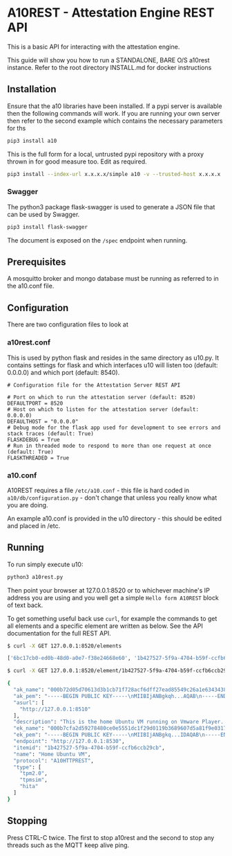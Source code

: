 # A10REST - Attestation Engine REST API

This is a basic API for interacting with the attestation engine.

This guide will show you how to run a STANDALONE, BARE O/S a10rest instance. Refer to the root directory INSTALL.md for docker instructions

## Installation
Ensure that the a10 libraries have been installed. If a pypi server is available then the following commands will work. If you are running your own server then refer to the second example which contains the necessary parameters for ths

```bash
pip3 install a10
```

This is the full form for a local, untrusted pypi repository with a proxy thrown in for good measure too. Edit as required.

```bash
pip3 install --index-url x.x.x.x/simple a10 -v --trusted-host x.x.x.x  --proxy=y.y.y.y
```

### Swagger

The python3 package flask-swagger is used to generate a JSON file that can be used by Swagger.

```bash
pip3 install flask-swagger
```

The document is exposed on the `/spec` endpoint when running.

## Prerequisites

A mosquitto broker and mongo database must be running as referred to in the a10.conf file.

## Configuration

There are two configuration files to look at

### a10rest.conf

This is used by python flask and resides in the same directory as u10.py. It contains settings for flask and which interfaces u10 will listen too (default: 0.0.0.0) and which port (default: 8540).

```
# Configuration file for the Attestation Server REST API

# Port on which to run the attestation server (default: 8520)
DEFAULTPORT = 8520
# Host on which to listen for the attestation server (default: 0.0.0.0)
DEFAULTHOST = "0.0.0.0"
# Debug mode for the flask app used for development to see errors and stack traces (default: True)
FLASKDEBUG = True
# Run in threaded mode to respond to more than one request at once (default: True)
FLASKTHREADED = True

```

### a10.conf

A10REST requires a file `/etc/a10.conf` - this file is hard coded in `a10/db/configuration.py` - don't change that unless you really know what you are doing.

An example a10.conf is provided in the u10 directory - this should be edited and placed in /etc.

## Running

To run simply execute u10:

```bash
python3 a10rest.py

```

Then point your browser at 127.0.0.1:8520 or to whichever machine's IP address you are using and you well get a simple `Hello form A10REST` block of text back.

To get something useful back use `curl`, for example the commands to get all elements and a specific element are written as below. See the API documentation for the full REST API.

```bash
$ curl -X GET 127.0.0.1:8520/elements

['6bc17cb0-ed0b-48d0-a0e7-f38e24668e60', '1b427527-5f9a-4704-b59f-ccfb6ccb29cb']

$ curl -X GET 127.0.0.1:8520/element/1b427527-5f9a-4704-b59f-ccfb6ccb29cb

{
  "ak_name": "000b72d05d70613d3b1cb71f728acf6dff27ead85549c26a1e63434386bc7233147e", 
  "ak_pem": "-----BEGIN PUBLIC KEY-----\nMIIBIjANBgkqh...AQAB\n-----END PUBLIC KEY-----\n", 
  "asurl": [
    "http://127.0.0.1:8510"
  ], 
  "description": "This is the home Ubuntu VM running on Vmware Player. Accessible only at home!", 
  "ek_name": "000b7cfa2d59278480ce0e5551dc1f29d0119b3689607d5a81f9e031735b2602852b", 
  "ek_pem": "-----BEGIN PUBLIC KEY-----\nMIIBIjANBgkq...IDAQAB\n-----END PUBLIC KEY-----\n", 
  "endpoint": "http://127.0.0.1:8530", 
  "itemid": "1b427527-5f9a-4704-b59f-ccfb6ccb29cb", 
  "name": "Home Ubuntu VM", 
  "protocol": "A10HTTPREST", 
  "type": [
    "tpm2.0", 
    "tpmsim", 
    "hita"
  ]
}

```


## Stopping

Press CTRL-C twice. The first to stop a10rest and the second to stop any threads such as the MQTT keep alive ping. 
